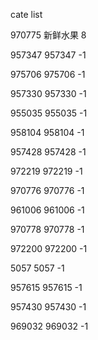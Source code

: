 cate list

970775 新鲜水果 8

957347 957347 -1

975706 975706 -1

957330 957330 -1

955035 955035 -1

958104 958104 -1

957428 957428 -1

972219 972219 -1

970776 970776 -1

961006 961006 -1

970778 970778 -1

972200 972200 -1

5057 5057 -1

957615 957615 -1

957430 957430 -1

969032 969032 -1

